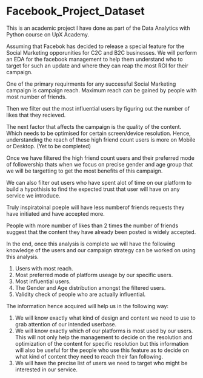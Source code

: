 # Facebook_Project_Dataset
This is an academic project I have done as part of the Data Analytics with Python course on UpX Academy.

Assuming that Facebok has decided to release a special feature for the Social Marketing opporunities for C2C and B2C businesses. We will perform an EDA for the facebook management to help them understand who to target for such an update and where they can reap the most ROI for their campaign.

One of the primary requirments for any successful Social Marketing campaign is campaign reach. Maximum reach can be gained by people with most number of friends.

Then we filter out the most influential users by figuring out the number of likes that they recieved.

The next factor that affects the campaign is the quality of the content. Which needs to be optimised for certain screen/device resolution. Hence, understanding the reach of these high friend count users is more on Mobile or Desktop. (Yet to be completed)


Once we have filtered the high friend count users and their preferred mode of followership thats when we focus on precise gender and age group that we will be targetting to get the most benefits of this campaign.

We can also filter out users who have spent alot of time on our platform to build a hypothisis to find the expected trust that user will have on any service we introduce.

Truly inspiratoinal poeple will have less numberof friends requests they have initiated and have accepted more.

People with more number of likes than 2 times the number of friends suggest that the content they have already been posted is widely accepted.

In the end, once this analysis is complete we will have the following knowledge of the users and our campaign strategy can be worked on using this analysis.

1. Users with most reach.
2. Most preferred mode of platform useage by our specific users.
3. Most influential users.
4. The Gender and Age distribution amongst the filtered users.
5. Validity check of people who are actually influential.

The information hence acquired will help us in the following way:

1. We will know exactly what kind of design and content we need to use to grab attention of our intended userbase.
2. We will know exactly which of our platforms is most used by our users. This will not only help the management to decide on the resolution and optimization of the content for specific resolution but this information will also be useful for the people who use this feature as to decide on what kind of content they need to reach their fan following.
3. We will have the precise list of users we need to target who might be interested in our service.
